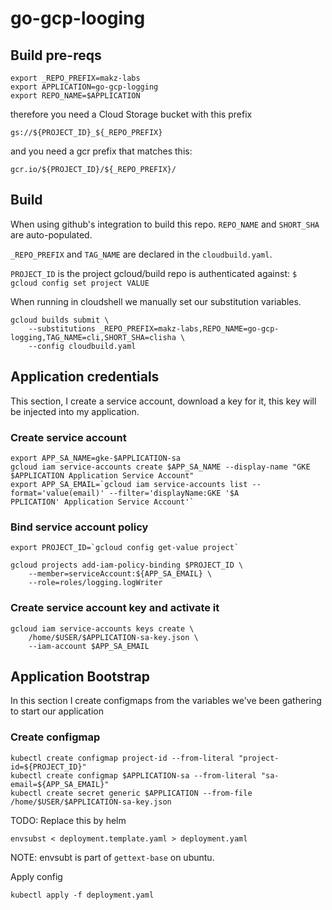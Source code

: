 # go-gcp-looging

## Build pre-reqs

```shell
export _REPO_PREFIX=makz-labs
export APPLICATION=go-gcp-logging
export REPO_NAME=$APPLICATION
```

therefore you need a Cloud Storage bucket with this prefix

```shell
gs://${PROJECT_ID}_${_REPO_PREFIX}
```

and you need a gcr prefix that matches this:

```shell
gcr.io/${PROJECT_ID}/${_REPO_PREFIX}/
```

## Build

When using github's integration to build this repo. `REPO_NAME` and `SHORT_SHA` are auto-populated.

`_REPO_PREFIX` and `TAG_NAME` are declared in the `cloudbuild.yaml`.

`PROJECT_ID` is the project gcloud/build repo is authenticated against: `$ gcloud config set project VALUE`

When running in cloudshell we manually set our substitution variables.

```shell
gcloud builds submit \
    --substitutions _REPO_PREFIX=makz-labs,REPO_NAME=go-gcp-logging,TAG_NAME=cli,SHORT_SHA=clisha \
    --config cloudbuild.yaml
```

## Application credentials

This section, I create a service account, download a key for it, this key will be injected into my application.

### Create service account

```shell
export APP_SA_NAME=gke-$APPLICATION-sa
gcloud iam service-accounts create $APP_SA_NAME --display-name "GKE $APPLICATION Application Service Account"
export APP_SA_EMAIL=`gcloud iam service-accounts list --format='value(email)' --filter='displayName:GKE '$A
PPLICATION' Application Service Account'`
```

### Bind service account policy

```shell
export PROJECT_ID=`gcloud config get-value project`

gcloud projects add-iam-policy-binding $PROJECT_ID \
    --member=serviceAccount:${APP_SA_EMAIL} \
    --role=roles/logging.logWriter
```

### Create service account key and activate it

```shell
gcloud iam service-accounts keys create \
    /home/$USER/$APPLICATION-sa-key.json \
    --iam-account $APP_SA_EMAIL
```

## Application Bootstrap

In this section I create configmaps from the variables we've been gathering to start our application

### Create configmap

```shell
kubectl create configmap project-id --from-literal "project-id=${PROJECT_ID}"
kubectl create configmap $APPLICATION-sa --from-literal "sa-email=${APP_SA_EMAIL}"
kubectl create secret generic $APPLICATION --from-file /home/$USER/$APPLICATION-sa-key.json
```

TODO: Replace this by helm

```shell
envsubst < deployment.template.yaml > deployment.yaml
```

NOTE: envsubt is part of `gettext-base` on ubuntu.

Apply config

```shell
kubectl apply -f deployment.yaml
```
